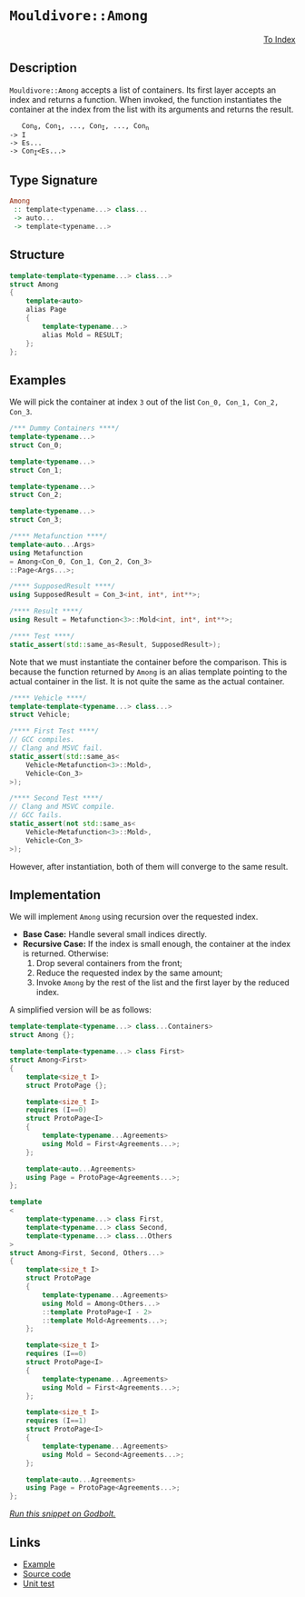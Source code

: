 <!-- Copyright 2024 Feng Mofan
SPDX-License-Identifier: Apache-2.0 -->

# `Mouldivore::Among`

<p style='text-align: right;'><a href="../../../facilities/metafunctions.md#mouldivore-among">To Index</a></p>

## Description

`Mouldivore::Among` accepts a list of containers. Its first layer accepts an index and returns a function.
When invoked, the function instantiates the container at the index from the list with its arguments and returns the result.

<pre><code>   Con<sub>0</sub>, Con<sub>1</sub>, ..., Con<sub>I</sub>, ..., Con<sub>n</sub>
-> I
-> Es...
-> Con<sub>I</sub>&lt;Es...&gt;</code></pre>

## Type Signature

```Haskell
Among
 :: template<typename...> class...
 -> auto...
 -> template<typename...>
```

## Structure

```C++
template<template<typename...> class...>
struct Among
{
    template<auto>
    alias Page
    {
        template<typename...>
        alias Mold = RESULT;
    };
};
```

## Examples

We will pick the container at index `3` out of the list `Con_0, Con_1, Con_2, Con_3`.

```C++
/*** Dummy Containers ****/
template<typename...>
struct Con_0;

template<typename...>
struct Con_1;

template<typename...>
struct Con_2;

template<typename...>
struct Con_3;

/**** Metafunction ****/
template<auto...Args>
using Metafunction
= Among<Con_0, Con_1, Con_2, Con_3>
::Page<Args...>;

/**** SupposedResult ****/
using SupposedResult = Con_3<int, int*, int**>;

/**** Result ****/
using Result = Metafunction<3>::Mold<int, int*, int**>;

/**** Test ****/
static_assert(std::same_as<Result, SupposedResult>);
```

Note that we must instantiate the container before the comparison.
This is because the function returned by `Among` is an alias template pointing to the actual container in the list.
It is not quite the same as the actual container.

```C++
/**** Vehicle ****/
template<template<typename...> class...>
struct Vehicle;

/**** First Test ****/
// GCC compiles.
// Clang and MSVC fail.
static_assert(std::same_as<
    Vehicle<Metafunction<3>::Mold>,
    Vehicle<Con_3>
>);

/**** Second Test ****/
// Clang and MSVC compile.
// GCC fails.
static_assert(not std::same_as<
    Vehicle<Metafunction<3>::Mold>,
    Vehicle<Con_3>
>);
```

However, after instantiation, both of them will converge to the same result.

## Implementation

We will implement `Among` using recursion over the requested index.

- **Base Case:** Handle several small indices directly.
- **Recursive Case:** If the index is small enough, the container at the index is returned. Otherwise:
  1. Drop several containers from the front;
  2. Reduce the requested index by the same amount;
  3. Invoke `Among` by the rest of the list and the first layer by the reduced index.

A simplified version will be as follows:

```C++
template<template<typename...> class...Containers>
struct Among {};

template<template<typename...> class First>
struct Among<First>
{
    template<size_t I>
    struct ProtoPage {};

    template<size_t I>
    requires (I==0)
    struct ProtoPage<I>
    {
        template<typename...Agreements>
        using Mold = First<Agreements...>;
    };

    template<auto...Agreements>
    using Page = ProtoPage<Agreements...>;
};

template
<
    template<typename...> class First,
    template<typename...> class Second,
    template<typename...> class...Others
>
struct Among<First, Second, Others...>
{
    template<size_t I>
    struct ProtoPage 
    {
        template<typename...Agreements>
        using Mold = Among<Others...>
        ::template ProtoPage<I - 2>
        ::template Mold<Agreements...>;
    };

    template<size_t I>
    requires (I==0)
    struct ProtoPage<I>
    {
        template<typename...Agreements>
        using Mold = First<Agreements...>;
    };

    template<size_t I>
    requires (I==1)
    struct ProtoPage<I>
    {
        template<typename...Agreements>
        using Mold = Second<Agreements...>;
    };

    template<auto...Agreements>
    using Page = ProtoPage<Agreements...>;
};
```

[*Run this snippet on Godbolt.*](https://godbolt.org/#z:OYLghAFBqd5QCxAYwPYBMCmBRdBLAF1QCcAaPECAMzwBtMA7AQwFtMQByARg9KtQYEAysib0QXACx8BBAKoBnTAAUAHpwAMvAFYTStJg1DIApACYAQuYukl9ZATwDKjdAGFUtAK4sGIaa4AMngMmAByPgBGmMQSZgCspAAOqAqETgwe3r7%2ByanpAsGhESzRsVwJtpj2jgJCBEzEBFk%2BftJ2mA4Z9Y0EReFRMXGJCg1NLTntY30hA6VDFfEAlLaoXsTI7BwA9ABU%2BweHR8e72yYaAIJ7BwDUACKYSa6MyHiYCjeHZ5fXJ39H3wu5yBZgAzCFkN4sDcTKC3MhRugsFRYdhgcDfv8sftAZibgBJFhJehsQRMWoMT4HXHY2mndGXAiYIkGJmwtxMlnkzDsggATyezDYADpRaibpCmAoFKLhR4ybNiApUcDRsQvA4bhcWAJgDCAOxWfV3WFWS7AznE7m85lWtlw/mC1iYWXiyXSm4AMTwSoIKsuao1BC1OqM7O9vv9QMNwJucZultZPLhaQAXpgAPrB/FR%2BM3QOa5TEVBEZRMYCYA1Gk2gs1Ay55xPWlN4dNZgm5%2BPETAARy8PveNwgOdBNbuGiWsfjBeDRZLqDLFfZI7RDfjJhja7zcab9o5AsYztlF2A3eZjAIytBq4u2/jXjSRhuAFlPOgYaOvT7RuyT2fSZerrXqaU5xhuNZ1qBCa2km7JMF4RDHqemDnoIV43nmD4hHqi6VrCdw3HOpblsmbh/ihAEymKwG1uixogeajIwda5pwlBu6kY6h4itR2ASgYHoRqMpDscxe5cUKLq8fxUofEInQCOgIlbtBXLiQeklAXx7pUcKADyBAIDEyqsTeM4hrq4bfgQpA3PJaAMEpNwGUZSpaXRdaNmJpFppm2adnG5lEQuJEwipG6eXeql2pxGlHqK5GoZeAXblhT6vrQ774RZYZwi5xnuSpeYgCAHGEcWxFLnC%2BI3AAtDcZgpcVpXeS%2Bb6/shSW6SqtHhfRvX1re8YceyvntiuUHdn2A4fMO%2BH4ROUFBRVIVVW4E19ZFd4jQ6cU8cKiWUU196PnqGVZZ%2BQl%2BnCh0Xt1NFbQaEEMkNO7eaNrZ%2BR2wEqVN/bdrNI5jlwk4qct864cuKURVBXlqbFTr7bdaHHXGaVnW%2BH4EfZikdf%2Bd3uQNebgQxg1wzFcEIagSH4yjP2vTc6OEaF2XBZDN2dZRhOQf1kE/HSWI0rcV03NgqisMSlZfBiAv/IC6JghCUJ4XCDmbEkyX0zL%2Bz3D4LB8jc8oNIqHzS0x8O8ntUnClG5nyhmGikxa727Yj1u2wQ6qavbXBO%2BbFOu9x7v03bAgZo1A3Oxbgeabxqqe0Ghth6CftXIcL6YA0VBeAwXQCFSOJRwHbjwYhCXEMA6HAkzz6Z0w2e5xS6KftqllwvbGi2T7Xdh2YPcMBmKf0yV7NkRX91opH/O3EIXhJCkSjoAASu8Xi0MGZsXEzs/z6kmDL6v69Y0nA9D24IQ2TcF%2B7LZ1%2B7D1fNp7cK8KGvG/UtXp03C/b/H7XWc5zzgwdkQ9sAlXOuyC%2Bt9BA3yvjA%2B%2BD0Xp4gACrvHfoXAMDRHDIAzLJGIBAICIhKgoZ0uCrxuB/uvWyO8F770oddbAk4p5P1licIWOscaOVFuLFkUsP7T1YcceWAjdg3AAGqYAQHgSEfCMEXB2hyF2%2B43ZaRktKQqFxzISKkTI1OeIRaoNGAXekPxtg3AAOJuDcBKVARI6DvBtqYw2BgnyGHfM%2BIQYjrFUCYHQRxmisHSLIUoJohCCDoGIaQqU7IoLaOkfQdk/966AKbnCUB4D2rXmUgzOJuj27JyjKiJhj88ScPfIY9BJirhmLcC4vUbiXyeOsWgOx9B/HbDMZY7xvjaAynjuSIJeDQkMBLPmcJkS2BkJiSpXJCS4RJIbkAkBqIMmZVRNkvMszSL21Ac3RhpoOArFoJweIvA/AcC0KQVAnA3DWGsPmNYGw8Jgh4KQAgmhDkrAANYgHiJIYUGhJBcH1KCDQ8QNBmAAGyQrMAADlhfoTgkheAsAkBoTu5zLnXI4LwBQIBO7vIuYc0gcBYAwEQCANYBAkgIXIJQFpSR7HEDCM6TgqhYWQtqpCyQNxgDIGQDcKQwozC8H3oQEgeAIlcBkIIEQYh2BSBlfIJQagPmkF0NKgA7sQJgSROA8COScs5arsV6QQjS4MqAqA3HZZy7lvL%2BWCv%2BWYIcHhWkxBhC8pYvBCVaBWBAJADKmV0ogEG%2BgsRgBSD7jQdexlKCRDVZEEIjQ%2BT6t4Em5gxA%2BR6UiNoTohLXktIAnpBgtBU1EtIFgSIXhgAl1oL0tNlbmSGGAOICt%2BBuxdAAG7vDVZgVQnQEJbFeRfaoaraB4EiDqrNHgsBqs9ngVF3BeA9uIJEPeDwWAtonUYD5KwqAGErmIt4mq9KCkbfwWVohxCKsvcqlQ6gK0av0C2lAdzLD6EnXiyAKxUAawyHijgtVET4VMJYawZgsWruIJK3tP6qg1AyC4RyEw/DSqCLMEoZQ9ALwKJkTwrQcP5ApP0LDCwEP5u6NMVDegOhAJ6E0Ujgxyi2GowRnI0rRi9CY/McoKwFCPM2BIQ1HBTmkExbwbFNqOVcp5XygVQqXUQFwOK4gnrQQgx9XulYRkmBYFiBAb5/hQTCgAJygn1JIQFZhJCQvRfESFpnEUcGRaQVFGnhSQq4JC2FpnYXeb%2BVweI5nIXiZNZwXF%2BK3l7pJeSgNlLzW0ooKG2xjLw0srYJwRoLAu36lqkwGST4uCmeFFwAFor8BEBg1KpVcqb3SDvYoB9ardB921bqtNImxMSauZwM11KEI3CtdJu1PLJRFZK2VjQrrUtMvU2Yb10WiX%2BsDbN8NIaw1DHG5G0zXBO4xqZEqeNibk1ZsbRmlNOa80OEbUWi8Jay1qqrTWutDbl1Nq3UYNtlyO2UZ7YBy5/bB1MkbaO45FaJ1TpTbOrYlyF1Lteau9dShN3buwjFg95YFDHswKe8972711YVQ12QTXVVPpAH3Opb7wMfsh9%2BwzVz/0CEA8B8JoH30WEg5J6DsGGf8eqJR5wEBXA0fQ45Hj2HpW4YpGLvIaQSOYeY7RwX9G2PZDQxRtX3Gle8do%2BrwjnHpiS4WPxwTCquvGorVJ21snCt6mK6VgFQ4VNVfU5ppbfqdOYD00MRn4PXPuZK4C/UwX9QgskDZ7l0qevYsiwSmLpKKVUotRttbMQMtbGy/algCgu0Cq7Y7pMowKuqclXoQn17idKrJ4%2By5uhQSkHa3q5dluwvW764ly11rVA57zwXov3IjEQDdWlj15hQSgkW764l8XNtkGS/PkA%2Bf54ZkL6ZjMxeCAZl7w1ugh28UQATRWi7Z33un%2Bzbm/Nt3bHFtLeWn7mBq21rEG915WBPutth7wX73be0VqB2QCHVB0EDHQh0nWnT5Bh3nRgwRxXRiGR0wFRy%2B3R2Wz4EPWxxPTPUYAvVkCJwkBJ0EFrxaxAEb2pzAysDpy/XgF/WZwYEA22CIQoIgygxiGqzg0ZzowpGQ3cHY01ww2KGV2l2IwyDlxlwyBNxYy4Ko16Dl2kLqGN11yl1Y1kL4P1x10EL1xBlWHWCE20PB263Cw4BtT73zxuHX2FC3xd0qxIHd2n201IF0300oBE0D0pxK0n3iHBSBXRUn31B83byxQi1sCixnyWCM0kHiDM3iFhShVM0kFMxBQsy4DIM4FBCtyCJxU90%2BWcxFUCMk2CLCJWFXTSGcEkCAA%3D)

## Links

- [Example](../../../code/facilities/metafunctions/mouldivore/among/implementation.hpp)
- [Source code](../../../../conceptrodon/mouldivore/among.hpp)
- [Unit test](../../../../tests/unit/metafunctions/mouldivore/among.test.hpp)
